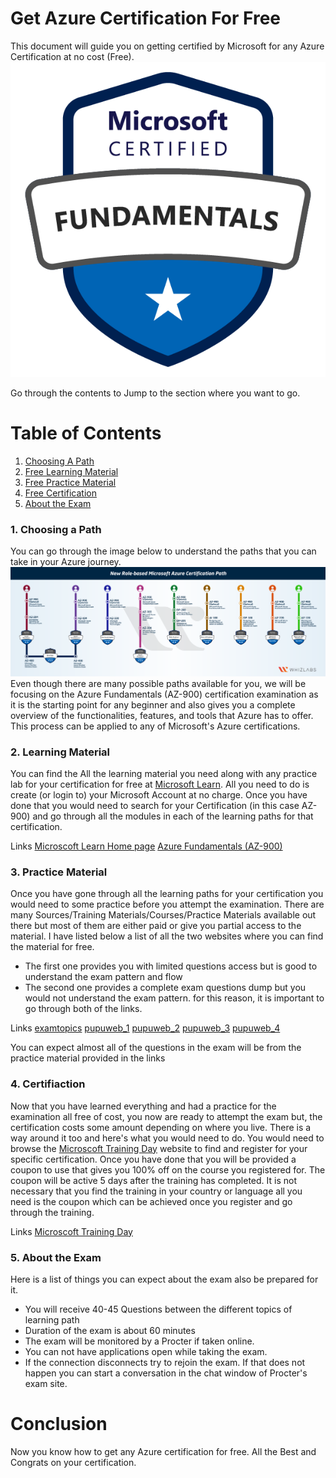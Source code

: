 # Get Azure Certification For Free

This document will guide you on getting certified by Microsoft for any Azure Certification at no cost (Free).
![Azure Fundamentals Badge](https://github.com/AbdulMutakabbir/Get-Azure-Certification-Free/blob/main/assets/azure-fundamentals.png)

Go through the contents to Jump to the section where you want to go.

# Table of Contents
1. [Choosing A Path](#choosing-a-path)
2. [Free Learning Material](#learning-material)
3. [Free Practice Material](#practice-material)
4. [Free Certification](#certification)
5. [About the Exam](#exam)


<a name="choosing-a-path"></a>
### 1. Choosing a Path
You can go through the image below to understand the paths that you can take in your Azure journey.
![Azure Paths](https://github.com/AbdulMutakabbir/Get-Azure-Certification-Free/blob/main/assets/azure-certification-path-2020.png)
Even though there are many possible paths available for you, we will be focusing on the Azure Fundamentals (AZ-900) certification examination as it is the starting point for any beginner and also gives you a complete overview of the functionalities, features, and tools that Azure has to offer. This process can be applied to any of Microsoft's Azure certifications.


<a name="learning-material"></a>
### 2. Learning Material
You can find the All the learning material you need along with any practice lab for your certification for free at [Microsoft Learn](https://docs.microsoft.com/en-us/learn/). All you need to do is create (or login to) your Microsoft Account at no charge. Once you have done that you would need to search for your Certification (in this case AZ-900) and go through all the modules in each of the learning paths for that certification.

Links
[Microscoft Learn Home page](https://docs.microsoft.com/en-us/learn/)
[Azure Fundamentals (AZ-900)](https://docs.microsoft.com/en-us/learn/certifications/exams/az-900)


<a name="practice-material"></a>
### 3. Practice Material
Once you have gone through all the learning paths for your certification you would need to some practice before you attempt the examination. There are many Sources/Training Materials/Courses/Practice Materials available out there but most of them are either paid or give you partial access to the material. 
I have listed below a list of all the two websites where you can find the material for free. 
* The first one provides you with limited questions access but is good to understand the exam pattern and flow
* The second one provides a complete exam questions dump but you would not understand the exam pattern.
for this reason, it is important to go through both of the links.

Links
[examtopics](https://www.examtopics.com/exams/microsoft/az-900/view/)
[pupuweb_1](https://pupuweb.com/microsoft-azure-fundamentals-az900-actual-exam-question-answer-dumps/)
[pupuweb_2](https://pupuweb.com/microsoft-azure-fundamentals-az900-actual-exam-question-answer-dumps-2/)
[pupuweb_3](https://pupuweb.com/microsoft-azure-fundamentals-az900-actual-exam-question-answer-dumps-3/)
[pupuweb_4](https://pupuweb.com/microsoft-azure-fundamentals-az900-actual-exam-question-answer-dumps-4/)

You can expect almost all of the questions in the exam will be from the practice material provided in the links


<a name="certification"></a>
### 4. Certifiaction
Now that you have learned everything and had a practice for the examination all free of cost, you now are ready to attempt the exam but, the certification costs some amount depending on where you live. There is a way around it too and here's what you would need to do. You would need to browse the [Microscoft Training Day](https://www.microsoft.com/en-us/trainingdays) website to find and register for your specific certification. Once you have done that you will be provided a coupon to use that gives you 100% off on the course you registered for. The coupon will be active 5 days after the training has completed. It is not necessary that you find the training in your country or language all you need is the coupon which can be achieved once you register and go through the training.

Links
[Microscoft Training Day](https://www.microsoft.com/en-us/trainingdays)


<a name="exam"></a>
### 5. About the Exam
Here is a list of things you can expect about the exam also be prepared for it.
* You will receive 40-45 Questions between the different topics of learning path
* Duration of the exam is about 60 minutes
* The exam will be monitored by a Procter if taken online.
* You can not have applications open while taking the exam.
* If the connection disconnects try to rejoin the exam. If that does not happen you can start a conversation in the chat window of Procter's exam site.



# Conclusion 
Now you know how to get any Azure certification for free. All the Best and Congrats on your certification. 
